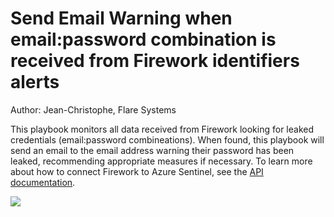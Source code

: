 # Send Email Warning when email:password combination is received from Firework identifiers alerts
Author: Jean-Christophe, Flare Systems

This playbook monitors all data received from Firework looking for leaked credentials (email:password combineations). When found, this playbook will send an email to the email address warning their password has been leaked, recommending appropriate measures if necessary. To learn more about how to connect Firework to Azure Sentinel, see the [API documentation](https://docs.flared.io/azure-sentinel-integration).

<a href="" target="_blank">
    <img src="https://aka.ms/deploytoazurebutton""/>
</a>
